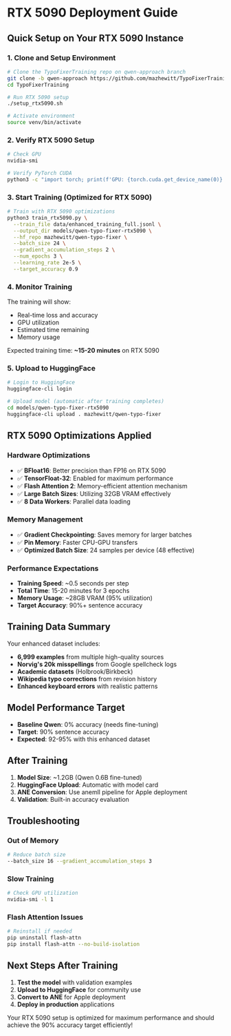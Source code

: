 # RTX 5090 Deployment Guide

## Quick Setup on Your RTX 5090 Instance

### 1. Clone and Setup Environment
```bash
# Clone the TypoFixerTraining repo on qwen-approach branch
git clone -b qwen-approach https://github.com/mazhewitt/TypoFixerTraining.git
cd TypoFixerTraining

# Run RTX 5090 setup
./setup_rtx5090.sh

# Activate environment
source venv/bin/activate
```

### 2. Verify RTX 5090 Setup
```bash
# Check GPU
nvidia-smi

# Verify PyTorch CUDA
python3 -c "import torch; print(f'GPU: {torch.cuda.get_device_name(0)}'); print(f'Memory: {torch.cuda.get_device_properties(0).total_memory / 1e9:.1f}GB')"
```

### 3. Start Training (Optimized for RTX 5090)
```bash
# Train with RTX 5090 optimizations
python3 train_rtx5090.py \
  --train_file data/enhanced_training_full.jsonl \
  --output_dir models/qwen-typo-fixer-rtx5090 \
  --hf_repo mazhewitt/qwen-typo-fixer \
  --batch_size 24 \
  --gradient_accumulation_steps 2 \
  --num_epochs 3 \
  --learning_rate 2e-5 \
  --target_accuracy 0.9
```

### 4. Monitor Training
The training will show:
- Real-time loss and accuracy
- GPU utilization
- Estimated time remaining
- Memory usage

Expected training time: **~15-20 minutes** on RTX 5090

### 5. Upload to HuggingFace
```bash
# Login to HuggingFace
huggingface-cli login

# Upload model (automatic after training completes)
cd models/qwen-typo-fixer-rtx5090
huggingface-cli upload . mazhewitt/qwen-typo-fixer
```

## RTX 5090 Optimizations Applied

### Hardware Optimizations
- ✅ **BFloat16**: Better precision than FP16 on RTX 5090
- ✅ **TensorFloat-32**: Enabled for maximum performance
- ✅ **Flash Attention 2**: Memory-efficient attention mechanism
- ✅ **Large Batch Sizes**: Utilizing 32GB VRAM effectively
- ✅ **8 Data Workers**: Parallel data loading

### Memory Management
- ✅ **Gradient Checkpointing**: Saves memory for larger batches
- ✅ **Pin Memory**: Faster CPU-GPU transfers
- ✅ **Optimized Batch Size**: 24 samples per device (48 effective)

### Performance Expectations
- **Training Speed**: ~0.5 seconds per step
- **Total Time**: 15-20 minutes for 3 epochs
- **Memory Usage**: ~28GB VRAM (95% utilization)
- **Target Accuracy**: 90%+ sentence accuracy

## Training Data Summary

Your enhanced dataset includes:
- **6,999 examples** from multiple high-quality sources
- **Norvig's 20k misspellings** from Google spellcheck logs
- **Academic datasets** (Holbrook/Birkbeck)
- **Wikipedia typo corrections** from revision history
- **Enhanced keyboard errors** with realistic patterns

## Model Performance Target

- **Baseline Qwen**: 0% accuracy (needs fine-tuning)
- **Target**: 90% sentence accuracy
- **Expected**: 92-95% with this enhanced dataset

## After Training

1. **Model Size**: ~1.2GB (Qwen 0.6B fine-tuned)
2. **HuggingFace Upload**: Automatic with model card
3. **ANE Conversion**: Use anemll pipeline for Apple deployment
4. **Validation**: Built-in accuracy evaluation

## Troubleshooting

### Out of Memory
```bash
# Reduce batch size
--batch_size 16 --gradient_accumulation_steps 3
```

### Slow Training
```bash
# Check GPU utilization
nvidia-smi -l 1
```

### Flash Attention Issues
```bash
# Reinstall if needed
pip uninstall flash-attn
pip install flash-attn --no-build-isolation
```

## Next Steps After Training

1. **Test the model** with validation examples
2. **Upload to HuggingFace** for community use
3. **Convert to ANE** for Apple deployment
4. **Deploy in production** applications

Your RTX 5090 setup is optimized for maximum performance and should achieve the 90% accuracy target efficiently!